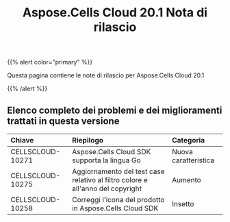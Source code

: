 ﻿---
title: Aspose.Cells Cloud 20.1 Nota di rilascio
second_title: Aspose.Cells Cloud Documen
type: docs
url: /it/aspose-cells-cloud-20-1-release-notes/
description: Aspose.Cells Cloud supporta Excel per creare, convertire, unire, dividere, proteggere, operare su oggetti interni e così via
weight: 80
---
{{% alert color="primary" %}} 

Questa pagina contiene le note di rilascio per Aspose.Cells Cloud 20.1

{{% /alert %}} 
## **Elenco completo dei problemi e dei miglioramenti trattati in questa versione**

|**Chiave**|**Riepilogo**|**Categoria**|
|:- |:- |:- |
|CELLSCLOUD-10271|Aspose.Cells Cloud SDK supporta la lingua Go|Nuova caratteristica|
|CELLSCLOUD-10275|Aggiornamento del test case relativo al filtro colore e all'anno del copyright|Aumento|
|CELLSCLOUD-10258|Correggi l'icona del prodotto in Aspose.Cells Cloud SDK|Insetto|

